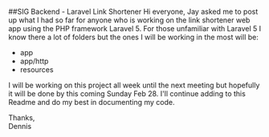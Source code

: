 ##SIG Backend - Laravel Link Shortener
Hi everyone, Jay asked me to post up what I had so far for anyone who is working on the link shortener web app using the PHP framework Laravel 5. For those unfamiliar with Laravel 5 I know there a lot of folders but the ones I will be working in the most will be:

- app
- app/http
- resources
 
I will be working on this project all week until the next meeting but hopefully it will be done by this coming Sunday Feb 28. I'll continue adding to this Readme and do my best in documenting my code. 

Thanks,<br>
Dennis 